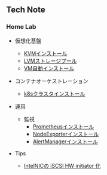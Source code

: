 ## Tech Note

### Home Lab
- 仮想化基盤
    - [KVMインストール](./virtual/kvm_install.html)
    - [LVMストレージプール]()
    - [VM自動インストール]()
- コンテナオーケストレーション
    - [k8sクラスタインストール]()
- 運用
    - 監視
        - [Prometheusインストール]()
        - [NodeExporterインストール]()
        - [AlertManagerインストール]()

- Tips
    - [IntelNICの iSCSI HW initiator 化]()
